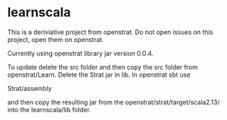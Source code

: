 # learnscala

This is a deriviative project from openstrat. Do not open issues on this project, open them on openstrat.

Currently using openstrat library jar version 0.0.4.

To update delete the src folder and then copy the src folder from openstrat/Learn.
Delete the Strat jar in lib. In openstrat sbt use

Strat/assembly

and then copy the resulting jar from the openstrat/strat/target/scala2.13/ into the learnscala/lib folder.
